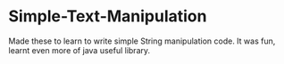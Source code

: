 # Simple-Text-Manipulation

Made these to learn to write simple String manipulation code. It was fun, learnt even more of java useful library.
